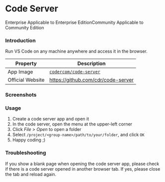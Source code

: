 # Code Server

Enterprise Applicable to Enterprise EditionCommunity Applicable to Community Edition

### Introduction

Run VS Code on any machine anywhere and access it in the browser.

| Property         | Description                                                             |
| ---------------- | ----------------------------------------------------------------------- |
| App Image        | [`codercom/code-server`](https://hub.docker.com/r/codercom/code-server) |
| Official Website | https://github.com/cdr/code-server                                      |

### Screenshots

### Usage

1. Create a code server app and open it
2. In the code server, open the menu at the upper-left corner
3. Click _File > Open_ to open a folder
4. Select `/project/<group-name>/path/to/your/folder`, and click `OK`
5. Happy coding ;)

### Troubleshooting

If you show a blank page when opening the code server app, please check if there is a code server opened in another browser tab. If yes, please close the tab and reload again.
